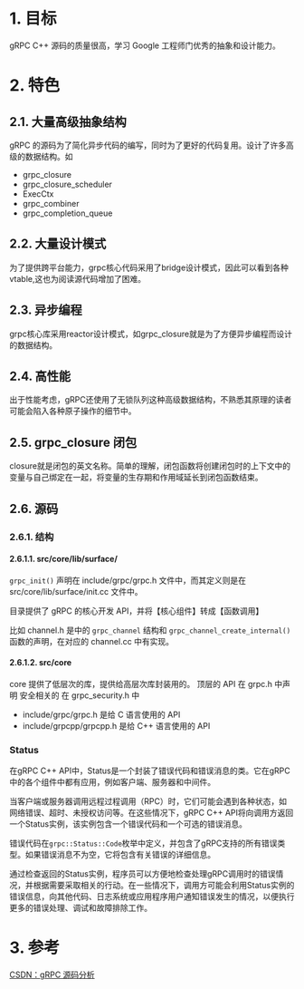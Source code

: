 # 1. 目标

gRPC C++ 源码的质量很高，学习 Google 工程师门优秀的抽象和设计能力。


# 2. 特色


## 2.1. 大量高级抽象结构

gRPC 的源码为了简化异步代码的编写，同时为了更好的代码复用。设计了许多高级的数据结构。如

- grpc_closure
- grpc_closure_scheduler
- ExecCtx
- grpc_combiner
- grpc_completion_queue

## 2.2. 大量设计模式

为了提供跨平台能力，grpc核心代码采用了bridge设计模式，因此可以看到各种vtable,这也为阅读源代码增加了困难。

## 2.3. 异步编程

grpc核心库采用reactor设计模式，如grpc_closure就是为了方便异步编程而设计的数据结构。



## 2.4. 高性能

出于性能考虑，gRPC还使用了无锁队列这种高级数据结构，不熟悉其原理的读者可能会陷入各种原子操作的细节中。

## 2.5. grpc_closure 闭包

closure就是闭包的英文名称。简单的理解，闭包函数将创建闭包时的上下文中的变量与自己绑定在一起，将变量的生存期和作用域延长到闭包函数结束。

## 2.6. 源码

### 2.6.1. 结构

#### 2.6.1.1. src/core/lib/surface/

`grpc_init()` 声明在 include/grpc/grpc.h 文件中，而其定义则是在 src/core/lib/surface/init.cc 文件中。

目录提供了 gRPC 的核心开发 API，并将【核心组件】转成【函数调用】

比如 channel.h 是中的 `grpc_channel` 结构和 `grpc_channel_create_internal()` 函数的声明，在对应的 channel.cc 中有实现。

#### 2.6.1.2. src/core

core 提供了低层次的库，提供给高层次库封装用的。 顶层的 API 在 grpc.h 中声明 安全相关的 在 grpc_security.h 中

- include/grpc/grpc.h 是给 C 语言使用的 API
- include/grpcpp/grpcpp.h 是给 C++ 语言使用的 API



### Status

在gRPC C++ API中，Status是一个封装了错误代码和错误消息的类。它在gRPC中的各个组件中都有应用，例如客户端、服务器和中间件。

当客户端或服务器调用远程过程调用（RPC）时，它们可能会遇到各种状态，如网络错误、超时、未授权访问等。在这些情况下，gRPC C++ API将向调用方返回一个Status实例，该实例包含一个错误代码和一个可选的错误消息。

错误代码在`grpc::Status::Code`枚举中定义，并包含了gRPC支持的所有错误类型。如果错误消息不为空，它将包含有关错误的详细信息。

通过检查返回的Status实例，程序员可以方便地检查处理gRPC调用时的错误情况，并根据需要采取相关的行动。在一些情况下，调用方可能会利用Status实例的错误信息，向其他代码、日志系统或应用程序用户通知错误发生的情况，以便执行更多的错误处理、调试和故障排除工作。





# 3. 参考

[CSDN：gRPC 源码分析](https://blog.csdn.net/happyanger6/category_9292845.html)
